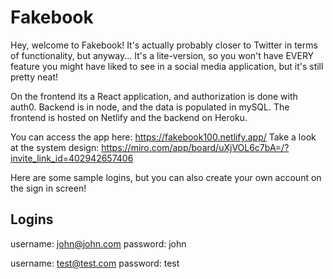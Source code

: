 # Fakebook
Hey, welcome to Fakebook! It's actually probably closer to Twitter in terms of functionality, but anyway... 
It's a lite-version, so you won't have EVERY feature you might have liked to see in a social media application, but it's still pretty neat! 

On the frontend its a React application, and authorization is done with auth0. Backend is in node, and the data is populated in mySQL. The frontend is hosted on Netlify and the backend on Heroku.

You can access the app here: https://fakebook100.netlify.app/
Take a look at the system design: https://miro.com/app/board/uXjVOL6c7bA=/?invite_link_id=402942657406

Here are some sample logins, but you can also create your own account on the sign in screen!

## Logins
username: john@john.com
password: john

username: test@test.com
password: test
